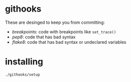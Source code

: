 githooks
========
These are desinged to keep you from committing:

* *breakpoints*: code with breakpoints like ``set_trace()``
* *pep8*: code that has bad syntax
* *flake8*: code that has bad syntax or undeclared variables


installing
========================

``./githooks/setup``
